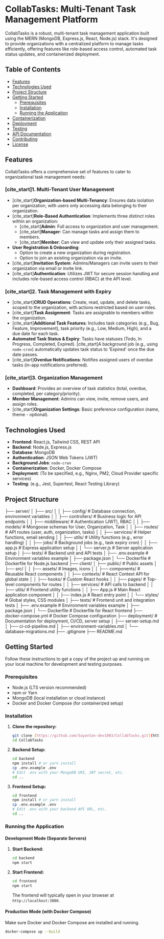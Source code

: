 # CollabTasks: Multi-Tenant Task Management Platform

CollabTasks is a robust, multi-tenant task management application built using the MERN (MongoDB, Express.js, React, Node.js) stack. It's designed to provide organizations with a centralized platform to manage tasks efficiently, offering features like role-based access control, automated task status updates, and containerized deployment.

## Table of Contents

- [Features](#features)
- [Technologies Used](#technologies-used)
- [Project Structure](#project-structure)
- [Getting Started](#getting-started)
  - [Prerequisites](#prerequisites)
  - [Installation](#installation)
  - [Running the Application](#running-the-application)
- [Containerization](#containerization)
- [Deployment](#deployment)
- [Testing](#testing)
- [API Documentation](#api-documentation)
- [Contributing](#contributing)
- [License](#license)

## Features

CollabTasks offers a comprehensive set of features to cater to organizational task management needs:

### [cite_start]1. Multi-Tenant User Management 
- [cite_start]**Organization-based Multi-Tenancy**: Ensures data isolation per organization, with users only accessing data belonging to their organization. 
- [cite_start]**Role-Based Authentication**: Implements three distinct roles within an organization: 
    - [cite_start]**Admin**: Full access to organization and user management. 
    - [cite_start]**Manager**: Can manage tasks and assign them to members. 
    - [cite_start]**Member**: Can view and update only their assigned tasks. 
- **User Registration & Onboarding**:
    - Option to create a new organization during registration.
    - Option to join an existing organization via an invite.
- [cite_start]**Invitation System**: Admins/Managers can invite users to their organization via email or invite link. 
- [cite_start]**Authentication**: Utilizes JWT for secure session handling and includes role-based access control (RBAC) at the API level. 

### [cite_start]2. Task Management with Expiry 
- [cite_start]**CRUD Operations**: Create, read, update, and delete tasks, scoped to the organization, with actions restricted based on user roles. 
- [cite_start]**Task Assignment**: Tasks are assignable to members within the organization. 
- [cite_start]**Additional Task Features**: Includes task categories (e.g., Bug, Feature, Improvement), task priority (e.g., Low, Medium, High), and a due date for each task. 
- **Automated Task Status & Expiry**: Tasks have statuses (Todo, In Progress, Completed, Expired). [cite_start]A background job (e.g., using `node-cron`) automatically updates task status to 'Expired' once the due date passes. 
- [cite_start]**Overdue Notifications**: Notifies assigned users of overdue tasks (in-app notifications preferred). 

### [cite_start]3. Organization Management
- **Dashboard**: Provides an overview of task statistics (total, overdue, completed, per category/priority).
- **Member Management**: Admins can view, invite, remove users, and assign roles.
- [cite_start]**Organization Settings**: Basic preference configuration (name, theme - optional). 

## Technologies Used

* **Frontend**: React.js, Tailwind CSS, REST API
* **Backend**: Node.js, Express.js
* **Database**: MongoDB
* **Authentication**: JSON Web Tokens (JWT)
* **Background Jobs**: `node-cron`
* **Containerization**: Docker, Docker Compose
* **Deployment**: (To be specified, e.g., Nginx, PM2, Cloud Provider specific services)
* **Testing**: (e.g., Jest, Supertest, React Testing Library)

## Project Structure
├── server/
│   ├── src/
│   │   ├── config/             # Database connection, environment variables
│   │   ├── controllers/        # Business logic for API endpoints
│   │   ├── middleware/         # Authentication (JWT), RBAC
│   │   ├── models/             # Mongoose schemas for User, Organization, Task
│   │   ├── routes/             # API routes (user, auth, organization, tasks)
│   │   ├── services/           # Helper functions, email sending
│   │   ├── utils/              # Utility functions (e.g., error handling)
│   │   ├── jobs/               # Background jobs (e.g., task expiry cron)
│   │   ├── app.js              # Express application setup
│   │   └── server.js           # Server application setup
│   ├── tests/                  # Backend unit and API tests
│   ├── .env.example            # Environment variables example
│   ├── package.json
│   └── Dockerfile              # Dockerfile for Node.js backend
├── client/
│   ├── public/                 # Public assets
│   ├── src/
│   │   ├── assets/             # Images, icons
│   │   ├── components/         # Reusable React components
│   │   ├── contexts/           # React Context API for global state
│   │   ├── hooks/              # Custom React hooks
│   │   ├── pages/              # Top-level components for routes
│   │   ├── services/           # API calls to backend
│   │   ├── utils/              # Frontend utility functions
│   │   ├── App.js              # Main React application component
│   │   ├── index.js            # React entry point
│   │   └── styles/             # Global styles, CSS modules
│   ├── tests/                  # Frontend unit and integration tests
│   ├── .env.example            # Environment variables example
│   ├── package.json
│   └── Dockerfile              # Dockerfile for React frontend
├── docker-compose.yml          # Docker Compose configuration
├── deployment/                 # Documentation for deployment, CI/CD, server setup
│   ├── server-setup.md
│   ├── ci-cd-pipeline.md
│   ├── environment-variables.md
│   └── database-migrations.md
├── .gitignore
├── README.md

## Getting Started

Follow these instructions to get a copy of the project up and running on your local machine for development and testing purposes.

### Prerequisites

* Node.js (LTS version recommended)
* npm or Yarn
* MongoDB (local installation or cloud instance)
* Docker and Docker Compose (for containerized setup)

### Installation

1.  **Clone the repository:**
    ```bash
    git clone [https://github.com/Sayantan-dev1003/CollabTasks.git](https://github.com/Sayantan-dev1003/CollabTasks.git)
    cd CollabTasks
    ```

2.  **Backend Setup:**
    ```bash
    cd backend
    npm install # or yarn install
    cp .env.example .env
    # Edit .env with your MongoDB URI, JWT secret, etc.
    cd ..
    ```

3.  **Frontend Setup:**
    ```bash
    cd frontend
    npm install # or yarn install
    cp .env.example .env
    # Edit .env with your backend API URL, etc.
    cd ..
    ```

### Running the Application

#### Development Mode (Separate Servers)

1.  **Start Backend:**
    ```bash
    cd backend
    npm start
    ```

2.  **Start Frontend:**
    ```bash
    cd frontend
    npm start
    ```
    The frontend will typically open in your browser at `http://localhost:3000`.

#### Production Mode (with Docker Compose)

Make sure Docker and Docker Compose are installed and running.

```bash
docker-compose up --build
